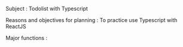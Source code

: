 Subject : Todolist with Typescript

Reasons and objectives for planning : To practice use Typescript with ReactJS

Major functions : 
